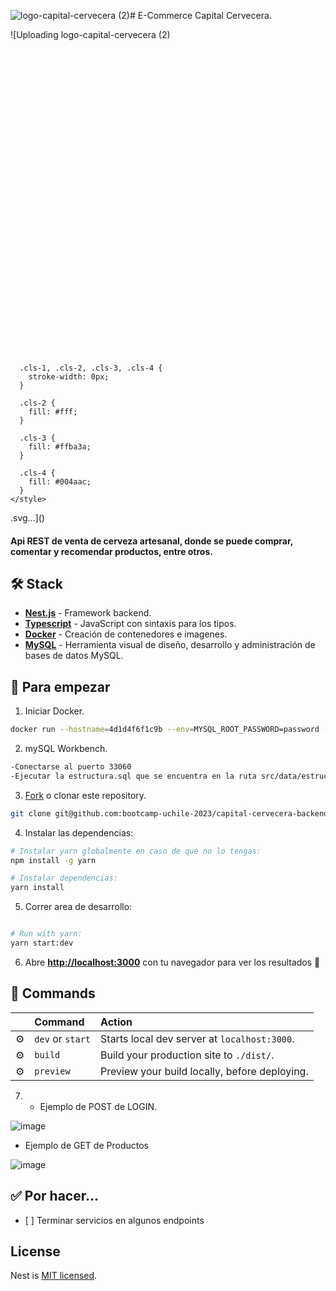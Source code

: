 ![logo-capital-cervecera (2)](https://github.com/bootcamp-uchile-2023/capital-cervecera-backend/assets/141187853/a20d2d6b-8d44-43ba-bb5d-6250034a0f61)# E-Commerce Capital Cervecera.

![Uploading logo-capital-cervecera (2)<?xml version="1.0" encoding="UTF-8"?>
<svg id="Layer_1" data-name="Layer 1" xmlns="http://www.w3.org/2000/svg" viewBox="0 0 600 600">
  <defs>
    <style>
      .cls-1 {
        fill: #5371ff;
      }

      .cls-1, .cls-2, .cls-3, .cls-4 {
        stroke-width: 0px;
      }

      .cls-2 {
        fill: #fff;
      }

      .cls-3 {
        fill: #ffba3a;
      }

      .cls-4 {
        fill: #004aac;
      }
    </style>
  </defs>
  <circle class="cls-4" cx="300" cy="300" r="275"/>
  <g id="Group_of_little_stars" data-name="Group of little stars">
    <polygon class="cls-3" points="193.1 334.77 191.4 340.93 190.08 334.64 183.89 332.98 190.27 332.02 191.84 325.47 193.06 332.24 199.35 333.42 193.1 334.77"/>
    <polygon class="cls-3" points="160.84 311.49 158.16 321.16 156.09 311.28 146.37 308.67 156.38 307.17 158.85 296.88 160.78 307.5 170.64 309.37 160.84 311.49"/>
    <polygon class="cls-3" points="390.44 173.93 388.54 180.78 387.08 173.78 380.19 171.94 387.29 170.87 389.04 163.58 390.4 171.11 397.39 172.43 390.44 173.93"/>
    <polygon class="cls-3" points="179.2 217.05 178.25 220.48 177.51 216.98 174.07 216.05 177.62 215.52 178.49 211.88 179.17 215.64 182.67 216.3 179.2 217.05"/>
    <polygon class="cls-3" points="368.35 241.83 367.49 244.91 366.84 241.77 363.74 240.94 366.93 240.46 367.71 237.18 368.33 240.56 371.47 241.16 368.35 241.83"/>
    <polygon class="cls-3" points="303.7 151.19 302.35 156.05 301.31 151.09 296.43 149.78 301.46 149.02 302.7 143.86 303.66 149.19 308.62 150.13 303.7 151.19"/>
    <polygon class="cls-3" points="192.31 268.89 191.51 271.75 190.9 268.82 188.03 268.05 190.99 267.61 191.72 264.56 192.29 267.71 195.21 268.26 192.31 268.89"/>
    <polygon class="cls-3" points="379.19 228.07 378.34 231.15 377.68 228.01 374.59 227.18 377.78 226.7 378.56 223.42 379.17 226.8 382.31 227.4 379.19 228.07"/>
    <polygon class="cls-3" points="416.36 283.33 415.57 286.19 414.95 283.27 412.08 282.5 415.04 282.05 415.77 279.01 416.34 282.15 419.26 282.7 416.36 283.33"/>
    <polygon class="cls-3" points="249.08 195.65 247.76 200.39 246.75 195.54 241.99 194.27 246.9 193.53 248.11 188.49 249.05 193.69 253.88 194.61 249.08 195.65"/>
    <polygon class="cls-3" points="471.52 408.4 470.67 411.48 470.01 408.34 466.92 407.51 470.11 407.03 470.89 403.75 471.51 407.14 474.65 407.73 471.52 408.4"/>
    <polygon class="cls-3" points="453.36 254.19 452.57 257.06 451.96 254.13 449.08 253.36 452.05 252.92 452.78 249.87 453.35 253.01 456.27 253.57 453.36 254.19"/>
    <polygon class="cls-3" points="431.62 347.7 430.14 353.04 429 347.58 423.63 346.14 429.16 345.31 430.53 339.63 431.59 345.49 437.04 346.52 431.62 347.7"/>
  </g>
  <path class="cls-2" d="m300,45.42c-140.6,0-254.58,113.98-254.58,254.58s113.98,254.58,254.58,254.58,254.58-113.98,254.58-254.58S440.6,45.42,300,45.42Zm0,424.14c-93.65,0-169.56-75.92-169.56-169.56s75.92-169.56,169.56-169.56,169.56,75.92,169.56,169.56-75.92,169.56-169.56,169.56Z"/>
  <g>
    <path class="cls-4" d="m162.8,136.43c-6.75-9.58-4.22-21.61,5.67-28.59,5.49-3.87,11.49-5.1,17.04-3.58l-1.65,7.68c-3.86-.95-7.44-.33-10.61,1.91-5.95,4.19-7.23,11.34-3,17.33,4.22,5.99,11.39,7.19,17.33,3,3.18-2.24,4.96-5.4,5.33-9.4l7.79,1.03c-.41,5.79-3.58,11.02-9.12,14.92-9.85,6.94-22.03,5.27-28.78-4.31Z"/>
    <path class="cls-4" d="m237.56,93.52l7.99,19.71-8.34,3.38-3.5-8.65-16.47,6.68,3.5,8.65-8.23,3.34-7.99-19.71c-4.44-10.96-.23-19.62,9.66-23.63,9.88-4.01,18.94-.73,23.38,10.23Zm-6.56,7.75l-2.09-5.15c-2.48-6.12-6.97-7.72-11.91-5.72-4.99,2.02-7.04,6.27-4.56,12.4l2.09,5.15,16.47-6.68Z"/>
    <path class="cls-4" d="m287,80.45c1.34,8.56-4.24,14.89-14.5,16.5l-7.74,1.21,1.66,10.59-8.89,1.39-6.02-38.41,16.62-2.61c10.26-1.61,17.51,2.71,18.86,11.32Zm-9,1.41c-.66-4.22-3.79-6.26-9.23-5.41l-7.24,1.14,2.09,13.33,7.24-1.14c5.43-.85,7.79-3.75,7.13-7.92Z"/>
    <path class="cls-4" d="m315.41,73.92l-.76,24.42,6.72.21-.22,7.22-22.48-.7.22-7.22,6.77.21.76-24.42-6.77-.21.22-7.22,22.48.7-.22,7.22-6.72-.21Z"/>
    <path class="cls-4" d="m365.27,85.31c-2.86-2.59-6.04-4.5-9.72-5.84l-6.51,31.03-8.8-1.85,6.51-31.03c-3.86-.24-7.59.22-11.31,1.43l-1.61-7.2c5.93-2.05,12.51-2.31,18.87-.98,6.41,1.35,12.39,4.25,16.94,8.49l-4.37,5.95Z"/>
    <path class="cls-4" d="m410.22,110.54l-8.65,19.43-8.22-3.66,3.79-8.52-16.23-7.23-3.8,8.52-8.12-3.62,8.65-19.43c4.81-10.8,13.98-13.77,23.72-9.44s13.66,13.14,8.85,23.94Zm-10.14.65l2.26-5.07c2.69-6.04.73-10.37-4.14-12.54-4.92-2.19-9.4-.72-12.09,5.31l-2.26,5.07,16.23,7.23Z"/>
    <path class="cls-4" d="m435.09,105.44l7.25,5.32-18.67,25.43,15.71,11.53-4.34,5.91-22.96-16.86,23-31.33Z"/>
  </g>
  <g>
    <path class="cls-3" d="m70.1,297.33h-5c0-8.89,3.55-14.02,3.7-14.23l.75-1.06h1.3c5.94,0,10.93,4.2,11.14,4.37l-3.24,3.81,1.62-1.9-1.62,1.91s-3.01-2.5-6.51-3.07c-.82,1.7-2.14,5.21-2.14,10.18Z"/>
    <path class="cls-3" d="m99.6,285.64h-5c0-5.93-5.49-10.86-8.09-12.86-2.6,2-8.09,6.93-8.09,12.86h-5c0-10.5,11.27-17.74,11.75-18.05l1.34-.84,1.34.84c.48.3,11.75,7.55,11.75,18.05Z"/>
    <path class="cls-3" d="m99.6,299.93h-5c0-6.95-5.48-12.15-8.09-14.23-2.6,2.08-8.09,7.28-8.09,14.23h-5c0-11.84,11.27-19.13,11.75-19.44l1.34-.85,1.34.85c.48.3,11.75,7.59,11.75,19.44Z"/>
    <path class="cls-3" d="m86.51,323.15c-18.73,0-25-16.95-25.69-25.92l-.21-2.69h2.7c13.02,0,19.97,6.79,23.2,11.42,3.23-4.63,10.18-11.42,23.2-11.42h2.7l-.21,2.69c-.69,8.96-6.96,25.92-25.69,25.92Zm-20.27-23.47c1.2,5.82,5.51,18.47,20.27,18.47,7.86,0,13.72-3.52,17.41-10.48,1.57-2.95,2.41-5.91,2.85-7.99-13.48,1.35-17.74,11.79-17.92,12.27l-2.36,6-2.31-6.01c-.18-.46-4.45-10.91-17.93-12.26Z"/>
    <path class="cls-3" d="m107.93,297.33h-5c0-4.97-1.31-8.47-2.14-10.18-3.5.57-6.48,3.04-6.51,3.07l-3.24-3.81c.21-.18,5.2-4.37,11.14-4.37h1.3l.75,1.06c.15.21,3.7,5.34,3.7,14.23Z"/>
    <rect class="cls-3" x="84.01" y="320.65" width="5" height="9.65"/>
  </g>
  <g>
    <path class="cls-3" d="m492.76,297.33h-5c0-8.89,3.55-14.02,3.7-14.23l.75-1.06h1.3c5.94,0,10.93,4.2,11.14,4.37l-3.24,3.81,1.62-1.9-1.62,1.91s-3.01-2.5-6.51-3.07c-.82,1.7-2.14,5.2-2.14,10.18Z"/>
    <path class="cls-3" d="m522.27,285.64h-5c0-5.87-5.5-10.84-8.09-12.86-2.6,2.01-8.08,6.93-8.08,12.86h-5c0-10.5,11.27-17.74,11.75-18.05l1.34-.84,1.34.84c.48.3,11.75,7.55,11.75,18.05Z"/>
    <path class="cls-3" d="m522.27,299.93h-5c0-6.99-5.48-12.17-8.08-14.23-2.6,2.07-8.09,7.28-8.09,14.23h-5c0-11.84,11.27-19.13,11.75-19.44l1.34-.85,1.34.85c.48.3,11.75,7.59,11.75,19.44Z"/>
    <path class="cls-3" d="m509.18,323.15c-18.73,0-25-16.95-25.69-25.92l-.21-2.69h2.7c13.02,0,19.97,6.79,23.2,11.42,3.23-4.63,10.18-11.42,23.2-11.42h2.7l-.21,2.69c-.69,8.96-6.96,25.92-25.69,25.92Zm-20.27-23.47c1.2,5.82,5.51,18.47,20.27,18.47s19.07-12.65,20.27-18.47c-13.49,1.35-17.75,11.79-17.94,12.27l-2.36,6-2.31-6.01c-.18-.46-4.45-10.91-17.94-12.26Z"/>
    <path class="cls-3" d="m530.6,297.33h-5c0-4.97-1.31-8.47-2.14-10.18-3.5.57-6.48,3.04-6.51,3.07l-3.24-3.81c.21-.18,5.2-4.37,11.14-4.37h1.3l.75,1.06c.15.21,3.7,5.34,3.7,14.23Z"/>
    <rect class="cls-3" x="506.68" y="320.65" width="5" height="9.65"/>
  </g>
  <g>
    <path class="cls-4" d="m100.8,384.21c10.28-5.62,21.96-1.75,27.76,8.88,3.22,5.9,3.77,11.99,1.63,17.34l-7.45-2.51c1.38-3.73,1.17-7.35-.69-10.76-3.49-6.38-10.45-8.47-16.88-4.95-6.43,3.52-8.44,10.5-4.95,16.88,1.86,3.41,4.8,5.54,8.73,6.37l-1.91,7.63c-5.71-1.06-10.54-4.81-13.79-10.75-5.78-10.58-2.74-22.49,7.55-28.11Z"/>
    <path class="cls-4" d="m143.15,469.34c-4.38-.97-9.52-4.2-13.85-8.74-8.31-8.72-9.11-16.64-4.24-21.27,3.06-2.91,7.19-3.32,11-1.58-.94-3.32,0-6.6,2.53-9.01,4.42-4.21,12.15-3.91,20.39,4.73,3.52,3.7,6.21,8.04,7.41,11.81l-6.71,2.94c-1.25-3.72-3.21-6.83-5.74-9.49-4.14-4.34-7.46-4.93-9.51-2.98-1.93,1.84-1.75,4.28,1.04,7.21l7.32,7.68-5.15,4.9-7.7-8.08c-3.07-3.22-5.99-4.03-8.16-1.96-2.13,2.03-1.59,5.5,3.05,10.37,3.14,3.3,7.48,5.99,11.31,6.79l-2.99,6.68Z"/>
    <path class="cls-4" d="m184.04,501.99l-.78-13.14-.38-.23-6.69-4.07-5.62,9.25-7.69-4.67,20.19-33.21,14.38,8.74c8.87,5.39,11.63,13.37,7.1,20.82-3.03,4.98-7.76,7.11-13.21,6.33l.96,15.2-8.26-5.02Zm9.17-31.33l-6.26-3.81-7.04,11.58,6.26,3.81c4.7,2.85,8.4,2.11,10.59-1.49,2.22-3.65,1.15-7.23-3.55-10.09Z"/>
    <path class="cls-4" d="m266.02,490.92l-26.56,33-8.57-2.36-5.83-41.94,9.37,2.58,4.02,29.91,18.95-23.58,8.62,2.38Z"/>
    <path class="cls-4" d="m312.85,528.07c-3.76,2.44-9.67,3.84-15.95,3.74-12.05-.2-18.24-5.18-18.13-11.9.07-4.22,2.68-7.45,6.59-8.95-3.03-1.66-4.7-4.63-4.64-8.13.1-6.11,5.74-11.4,17.68-11.21,5.11.08,10.09,1.22,13.61,3l-2.61,6.85c-3.53-1.72-7.12-2.5-10.79-2.56-6-.1-8.75,1.86-8.8,4.69-.04,2.67,1.82,4.25,5.87,4.32l10.61.17-.12,7.11-11.16-.18c-4.44-.07-7.08,1.44-7.13,4.44-.05,2.94,2.81,4.99,9.53,5.1,4.55.07,9.52-1.12,12.77-3.29l2.67,6.82Z"/>
    <path class="cls-4" d="m332.84,509.55c-2.9-11.35,3.75-21.7,15.48-24.69,6.51-1.66,12.55-.68,17.2,2.72l-4.28,6.59c-3.27-2.26-6.83-2.96-10.59-2-7.05,1.8-10.79,8.02-8.98,15.13,1.81,7.1,8.08,10.78,15.13,8.98,3.77-.96,6.56-3.28,8.33-6.88l6.91,3.74c-2.44,5.26-7.27,9.02-13.83,10.69-11.68,2.98-22.46-2.92-25.36-14.27Z"/>
    <path class="cls-4" d="m425.79,489.48c-2.01,4-6.4,8.2-11.87,11.29-10.5,5.92-18.36,4.75-21.66-1.11-2.07-3.68-1.46-7.78,1.16-11.05-3.45.1-6.4-1.62-8.12-4.67-3-5.32-.81-12.74,9.59-18.61,4.45-2.51,9.32-4.05,13.26-4.29l1.21,7.22c-3.91.29-7.41,1.44-10.6,3.24-5.22,2.95-6.61,6.02-5.22,8.49,1.31,2.32,3.72,2.75,7.25.76l9.24-5.21,3.49,6.19-9.72,5.48c-3.87,2.18-5.38,4.82-3.91,7.43,1.45,2.56,4.94,2.89,10.8-.42,3.97-2.24,7.64-5.78,9.36-9.29l5.75,4.54Z"/>
    <path class="cls-4" d="m467.48,457.8l-12.94-2.46-.32.31-5.58,5.49,7.59,7.72-6.41,6.31-27.26-27.71,11.99-11.8c7.4-7.28,15.81-8,21.93-1.79,4.09,4.16,4.99,9.27,2.91,14.36l14.98,2.79-6.89,6.78Zm-28.14-16.56l-5.22,5.14,9.5,9.66,5.22-5.14c3.92-3.86,4.11-7.62,1.15-10.63-3-3.05-6.73-2.88-10.65.97Z"/>
    <path class="cls-4" d="m491.12,386.11l18.53,10.43-4.41,7.84-8.13-4.58-8.72,15.48,8.13,4.58-4.36,7.74-18.53-10.43c-10.31-5.8-12.4-15.2-7.17-24.49s14.36-12.37,24.66-6.57Zm-.3,10.15l-4.84-2.72c-5.76-3.24-10.26-1.7-12.87,2.95-2.64,4.69-1.6,9.29,4.16,12.54l4.84,2.72,8.72-15.48Z"/>
  </g>
  <g id="UIeOHn">
    <g>
      <path class="cls-2" d="m238.56,398.43c-2.61,0-6.37-2.02-9.08-3.76-5.52-3.55-8.46-8.93-8.48-15.53-.09-29.97-.08-59.94-.04-89.91,0-1.84-.34-2.71-2.36-3.23-6.49-1.66-11.08-7.58-11.15-14.59-.14-14.74-.3-29.49.03-44.23.33-14.57,13.66-24.06,27.8-20.29.39.1.79.17,1.26.26,2.61-11.39,9.25-18.86,20.87-20.97,10.09-1.83,18.14,1.91,25.48,11.24.61-.24,1.29-.51,1.97-.79,9.9-4.07,20.84-1.66,28.06,6.27,1.04,1.14,1.84,1.31,3.34.81,8.85-2.95,17.98.02,24.05,7.67,5.21,6.56,5.65,15.82,1.16,23.59-.33.57-.49,1.38-.41,2.04.26,2.1.88,4.18.96,6.28.16,4.14.05,8.28.05,12.63.89.05,1.62.12,2.35.12,7.06,0,14.13.12,21.18-.02,16.39-.32,23.77,9.68,26.14,22.26.59,3.11.85,6.32.87,9.49.08,18.34.04,36.69.03,55.03,0,5.36-.71,10.62-2.59,15.67-3.82,10.27-11.8,15.64-23.45,15.73-7.34.06-14.68.01-22.02.01-.75,0-1.5,0-2.31,0-.2,2.79-.11,5.45-.62,7.98-1.7,8.42-6.95,13.56-15.21,15.71-.51.13-1.01.35-1.51.52h-86.41Zm.39-137.45c0,3.34.04,6.51,0,9.67-.09,6.07-2.63,10.75-7.86,13.98-.6.37-1.14,1.36-1.15,2.07-.07,30.67-.11,61.33-.08,92,0,5.88,5.13,10.76,11,10.75,18.42-.03,36.83-.08,55.25-.09,8.65,0,17.31.09,25.96.11,5.36.01,9.94-3.72,10.87-9.01.33-1.88.22-3.85.22-5.78,0-43.75-.01-87.5.06-131.25,0-2.16-.61-2.67-2.67-2.61-5.6.14-11.21.05-16.82.05-2.06,0-4.13,0-6.35,0,.14,13.22-5.22,22.94-17.99,26.87-11.89,3.66-21.51-.74-28.81-10.7-6.51,4.91-13.62,6.36-21.61,3.94Zm-22.54-11.88c0,6.99-.02,13.98.02,20.97,0,1.16.06,2.38.42,3.47,1.01,3.1,4.1,4.89,7.36,4.41,3.13-.46,5.58-3.16,5.62-6.49.08-5.67.02-11.35.05-17.03,0-.89.05-1.82.3-2.66.79-2.77,3.77-4.01,6.29-2.65.78.42,1.47,1.03,2.19,1.56,5.93,4.38,14.51,2.82,18.36-3.4,1.32-2.13,2.59-4.23,5.56-3.77,2.88.45,3.44,2.84,4.12,5.13,2.28,7.61,9.34,12.02,17.7,11.11,7.01-.77,13.03-7.1,13.56-14.39.18-2.48.11-4.98.13-7.47.03-4.44,1.59-6.03,5.97-6.03,8.93,0,17.86-.06,26.79.05,1.66.02,2.52-.64,3.25-1.93,2.73-4.78,1.89-10.72-2.11-14.69-4.03-4-10.3-4.77-15.32-1.88-4.19,2.41-5.86,1.97-8.44-2.19-3.59-5.79-10.39-8.88-16.96-7.21-2.67.67-5.13,2.24-7.62,3.53-2.51,1.3-5.01.7-6.37-1.76-.37-.66-.63-1.38-.92-2.08-4.14-9.83-16.89-12.94-25-6.03-5.41,4.61-6.83,10.46-5.15,17.23.55,2.23-.12,3.98-1.82,5.06-1.82,1.16-3.67.98-5.53-.54-.91-.74-1.74-1.61-2.72-2.23-4.2-2.66-8.6-2.95-12.99-.61-4.48,2.38-6.68,6.3-6.72,11.35-.06,7.06-.01,14.12-.02,21.18Zm125.8,116.04c9.16,0,18.09.23,27.01-.08,5.67-.2,9.6-3.49,11.87-8.71,1.94-4.47,2.5-9.17,2.5-13.98.02-18,.12-36,0-54-.02-3.7-.44-7.48-1.3-11.07-1.98-8.26-7.24-12.17-15.71-12.18-7.41-.01-14.82,0-22.23,0-.67,0-1.34,0-2.12,0v15.94c3.49,0,6.86-.02,10.23,0,9.04.08,14.33,4.37,16.21,13.19.33,1.55.62,3.15.62,4.72-.02,11.56.12,23.12-.27,34.67-.26,7.81-4.77,13.33-11.5,14.99-2.05.5-4.25.45-6.39.5-2.95.08-5.9.02-8.93.02v16.01Zm.07-24.94c4.05,0,7.92.08,11.78-.03,2.69-.07,4.58-1.54,5.4-4.1.46-1.43.82-2.96.83-4.45.07-10.99.07-21.99,0-32.98-.01-1.55-.4-3.16-.91-4.64-.75-2.19-2.39-3.67-4.75-3.76-4.06-.14-8.12-.04-12.34-.04v50Z"/>
      <path class="cls-2" d="m253.95,319.6c0,11.76,0,23.52,0,35.28,0,.76.03,1.53-.09,2.28-.36,2.28-2.26,3.91-4.44,3.88-2.12-.02-3.86-1.52-4.28-3.77-.15-.81-.21-1.64-.21-2.47-.01-23.45,0-46.9,0-70.36,0-4.07,1.53-6.19,4.47-6.24,3.01-.05,4.56,2.08,4.56,6.31,0,11.69,0,23.38,0,35.07Z"/>
      <path class="cls-2" d="m266.36,319.61c0-12.04-.01-24.07,0-36.11,0-3.6,2.07-5.64,5.14-5.19,1.93.28,3.13,1.41,3.58,3.26.23.93.26,1.92.26,2.88.01,23.45.01,46.9,0,70.35,0,.69-.01,1.39-.11,2.07-.35,2.56-2.24,4.28-4.56,4.18-2.38-.1-4.22-1.9-4.28-4.49-.1-4.29-.04-8.58-.04-12.86,0-8.02,0-16.05,0-24.07Z"/>
      <path class="cls-2" d="m287.68,319.51c0-11.69,0-23.38.01-35.07,0-.96.08-1.94.29-2.87.45-2,2.16-3.32,4.19-3.35,1.93-.03,3.68,1.16,4.2,3.05.27.98.33,2.04.34,3.07.02,23.52.01,47.04.01,70.56,0,4.02-1.62,6.19-4.56,6.14-2.93-.05-4.48-2.2-4.48-6.25,0-11.76,0-23.52,0-35.28Z"/>
      <path class="cls-2" d="m317.91,319.62c0,11.76,0,23.52,0,35.28,0,.76.02,1.53-.11,2.27-.4,2.3-2.28,3.9-4.45,3.86-2.12-.04-3.84-1.54-4.26-3.79-.14-.74-.2-1.51-.2-2.26,0-23.59-.01-47.18,0-70.77,0-3.33,1.08-5.22,3.26-5.82,3.03-.82,5.59,1.14,5.74,4.49.1,2.14.02,4.29.02,6.43,0,10.1,0,20.2,0,30.3Z"/>
    </g>
  </g>
  <g>
    <g>
      <path class="cls-1" d="m369.21,365.05c5.67-.2,9.6-3.49,11.87-8.71,1.12-2.57,1.76-5.22,2.12-7.92-4.39-2.87-8.81-5.65-16.28-6.86-1.99,3.56-5.27,6.04-9.4,7.05-2.05.5-4.25.45-6.39.5-2.95.08-5.9.02-8.93.02v16.01c9.16,0,18.09.23,27.01-.08Z"/>
      <path class="cls-1" d="m411.06,356.85c-9,0-14.86-1.49-19.46-3.56-.38,1.75-.88,3.48-1.51,5.19-3.82,10.27-11.8,15.64-23.45,15.73-7.34.06-14.68.01-22.01.01-.75,0-1.5,0-2.31,0-.2,2.79-.11,5.45-.62,7.98-.06.29-.13.57-.2.85,4.81-1.41,10.28-2.34,16.87-2.34,27.27,0,23.28,15.93,52.7,15.93,19.6,0,25.6-7.07,35.94-11.79,7.81-13.54,13.79-28.27,17.63-43.84-25.31,1.22-25.37,15.84-53.56,15.84Z"/>
      <path class="cls-1" d="m221.89,385.02c-.58-1.83-.88-3.8-.89-5.89-.03-11.17-.04-22.33-.05-33.5-10.84,4.7-17.49,11.21-31.4,11.21-20.87,0-36.94-14.65-54.18-15.85,3.94,15.99,10.15,31.08,18.26,44.92,11.04,4.65,22.49,10.72,35.92,10.72,14.31,0,20.94-6.9,32.34-11.62Z"/>
    </g>
    <path class="cls-1" d="m358.37,415.71c-27.27,0-35.54,15.93-56.37,15.93s-26.66-15.93-56.68-15.93-33.56,14.39-52.68,15.81c22.27,18.24,49.28,30.92,78.89,35.93,9.26,1.57,18.77,2.39,28.48,2.39s19.22-.83,28.48-2.39c29.6-5.01,56.59-17.68,78.86-35.91-25.38-1.3-22.93-15.83-48.98-15.83Z"/>
    <path class="cls-4" d="m411.06,396.64c-29.41,0-25.43-15.93-52.7-15.93-6.58,0-12.06.93-16.87,2.34-1.88,7.91-7.03,12.78-15.01,14.86-.51.13-1.01.35-1.51.52h-86.41c-2.61,0-6.37-2.02-9.08-3.76-3.77-2.42-6.34-5.71-7.59-9.65-11.41,4.72-18.03,11.62-32.34,11.62-13.43,0-24.87-6.07-35.92-10.72,10.22,17.43,23.45,32.87,39,45.6,19.12-1.42,24.14-15.81,52.68-15.81,30.03,0,35.85,15.93,56.68,15.93s29.11-15.93,56.37-15.93,23.6,14.53,48.98,15.83c15.87-13,29.35-28.82,39.66-46.69-10.34,4.72-16.34,11.79-35.94,11.79Z"/>
  </g>
</svg>.svg…]()


#### Api REST de venta de cerveza artesanal, donde se puede comprar, comentar y recomendar productos, entre otros.  

## 🛠️ Stack

- [**Nest.js**](https://nestjs.com/) - Framework backend.
- [**Typescript**](https://www.typescriptlang.org/) - JavaScript con sintaxis para los tipos.
- [**Docker**](https://www.docker.com/products/docker-desktop/) - Creación de contenedores e imagenes.
- [**MySQL**](https://www.mysql.com/products/workbench/) - Herramienta visual de diseño, desarrollo y administración de bases de datos MySQL.

## 🚀 Para empezar

1. Iniciar Docker.

```bash
docker run --hostname=4d1d4f6f1c9b --env=MYSQL_ROOT_PASSWORD=password --env=PATH=/usr/local/sbin:/usr/local/bin:/usr/sbin:/usr/bin:/sbin:/bin --env=GOSU_VERSION=1.16 --env=MYSQL_MAJOR=innovation --env=MYSQL_VERSION=8.1.0-1.el8 --env=MYSQL_SHELL_VERSION=8.0.34-1.el8 --volume=/var/lib/mysql -p 33060:3306 --restart=no --runtime=runc -d mysql
```

2. mySQL Workbench.

```bash
-Conectarse al puerto 33060
-Ejecutar la estructura.sql que se encuentra en la ruta src/data/estructura.sql. ( contiene tabla, relaciones y seeds basicos).
```
   
3. [Fork]() o clonar este repository.

```bash
git clone git@github.com:bootcamp-uchile-2023/capital-cervecera-backend.git
```

4. Instalar las dependencias:

```bash
# Instalar yarn globalmente en caso de que no lo tengas:
npm install -g yarn

# Instalar dependencias:
yarn install


```

5. Correr area de desarrollo:

```bash

# Run with yarn:
yarn start:dev
```

6. Abre [**http://localhost:3000**](http://localhost:3000/) con tu navegador para ver los resultados 🚀


## 🧞 Commands

|     | Command          | Action                                        |
| :-- | :--------------- | :-------------------------------------------- |
| ⚙️  | `dev` or `start` | Starts local dev server at `localhost:3000`.  |
| ⚙️  | `build`          | Build your production site to `./dist/`.      |
| ⚙️  | `preview`        | Preview your build locally, before deploying. |



7. - Ejemplo de POST de  LOGIN.
   
![image](https://github.com/bootcamp-uchile-2023/capital-cervecera-backend/assets/141187853/3ec40785-cd2d-4eae-87f2-c08f5fa820f7)


  - Ejemplo de GET de Productos

![image](https://github.com/bootcamp-uchile-2023/capital-cervecera-backend/assets/141187853/f6c2b197-a0ab-4094-a3de-f7155eeaf6f1)






## ✅ Por hacer...

- [ ] Terminar servicios en algunos endpoints


## License

Nest is [MIT licensed](LICENSE).
